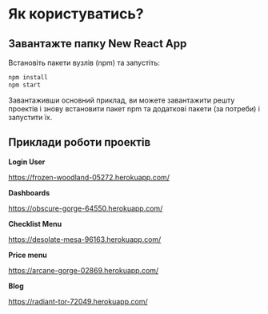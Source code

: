 # Як користуватись?

## Завантажте папку New React App
Встановіть пакети вузлів (npm) та запустіть:

```sh
npm install
npm start
```

Завантаживши основний приклад,
ви можете завантажити решту проектів і знову встановити пакет npm та додаткові пакети (за потреби) і запустити їх.

## Приклади роботи проектів

**Login User**

https://frozen-woodland-05272.herokuapp.com/

**Dashboards**

https://obscure-gorge-64550.herokuapp.com/

**Checklist Menu**

https://desolate-mesa-96163.herokuapp.com/

**Price menu**

https://arcane-gorge-02869.herokuapp.com/

**Blog**

https://radiant-tor-72049.herokuapp.com/


